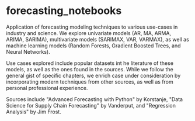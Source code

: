 # forecasting_notebooks
Application of forecasting modeling techniques to various use-cases in industry and science. We explore univariate models (AR, MA, ARMA, ARIMA, SARIMA), multivariate models (SARIMAX, VAR, VARMAX), as well as machine learning models (Random Forests, Gradient Boosted Trees, and Neural Networks).

Use cases explored include popular datasets int he literature of these models, as well as the ones found in the sources. While we follow the general gist of specific chapters, we enrich case under consideration by incorporating modern techniques from other sources, as well as from personal professional experience.  

Sources include "Advanced Forecasting with Python" by Korstanje, "Data Science for Supply Chain Forecasting" by Vanderput, and "Regression Analysis" by Jim Frost.
